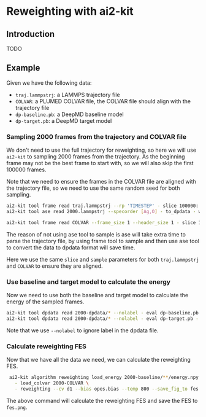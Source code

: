 # Reweighting with ai2-kit

## Introduction
TODO

## Example

Given we have the following data:
* `traj.lammpstrj`: a LAMMPS trajectory file
* `COLVAR`: a PLUMED COLVAR file, the COLVAR file should align with the trajectory file
* `dp-baseline.pb`: a DeepMD baseline model
* `dp-target.pb`: a DeepMD target model


### Sampling 2000 frames from the trajectory and COLVAR file

We don't need to use the full trajectory for reweighting, so here we will use `ai2-kit` to sampling 2000 frames from the trajectory.  As the beginning frame may not be the best frame to start with, so we will also skip the first 100000 frames.

Note that we need to ensure the frames in the COLVAR file are aligned with the trajectory file, so we need to use the same random seed for both sampling.


```bash
ai2-kit tool frame read traj.lammpstrj --rp 'TIMESTEP' - slice 100000: - sample 2000 --method random --seed 10 - write 2000.lammpstrj 
ai2-kit tool ase read 2000.lammpstrj --specorder [Ag,O] - to_dpdata - write 2000-dpdata

ai2-kit tool frame read COLVAR --frame_size 1 --header_size 1 - slice 100000: - sample 2000 --method random --seed 10 - write 2000-colvar --keep_header
```

The reason of not using ase tool to sample is ase will take extra time to parse the trajectory file,
by using frame tool to sample and then use ase tool to convert the data to dpdata format will save time.

Here we use the same `slice` and `sample` parameters for both `traj.lammpstrj` and `COLVAR` to ensure they are aligned.

### Use baseline and target model to calculate the energy

Now we need to use both the baseline and target model to calculate the energy of the sampled frames.

```bash
ai2-kit tool dpdata read 2000-dpdata/* --nolabel - eval dp-baseline.pb - write 2000-baseline
ai2-kit tool dpdata read 2000-dpdata/* --nolabel - eval dp-target.pb - write 2000-target
```
Note that we use `--nolabel` to ignore label in the dpdata file.

### Calculate reweighting FES

Now that we have all the data we need, we can calculate the reweighting FES.

```bash
 ai2-kit algorithm reweighting load_energy 2000-baseline/**/energy.npy --tag baseline  - load_energy 2000-target/**/energy.npy --tag target \
   - load_colvar 2000-COLVAR \
   - reweighting --cv d1 --bias opes.bias --temp 800 --save_fig_to fes.png
```

The above command will calculate the reweighting FES and save the FES to `fes.png`.
